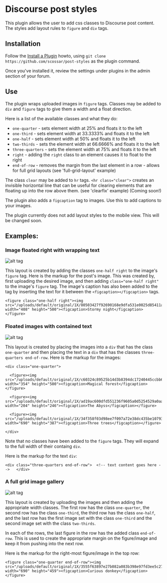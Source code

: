 # Discourse post styles

This plugin allows the user to add css classes to Discourse post content. The styles
add layout rules to `figure` and `div` tags.

## Installation

Follow the [Install a Plugin](https://meta.discourse.org/t/install-a-plugin/19157) howto, using
`git clone https://github.com/scossar/post-styles` as the plugin command.

Once you've installed it, review the settings under plugins in the admin section of your
forum.

## Use

The plugin wraps uploaded images in `figure` tags. Classes may be added to `div` and 
`figure` tags to give them a width and a float direction.

Here is a list of the available classes and what they do:

- `one-quarter` - sets element width at 25% and floats it to the left
- `one-third` - sets element width at 33.3333% and floats it to the left
- `one-half` - sets element width at 50% and floats it to the left
- `two-thirds` - sets the element width at 66.6666% and floats it to the left
- `three-quarters` - sets the element width at 75% and floats it to the left
- `right`  - adding the `right` class to an element causes it to float to the right
- `end-of-row` - removes the margin from the last element in a row - allows for full grid layouts (see 'full-grid-layout' example)

The class `clear` may be added to `hr` tags. `<hr class="clear">` creates an
invisible horizontal line that can be useful for clearing elements that are floating
up into the row above them. (see 'clearfix' example) (Coming soon!)

The plugin also adds a `figcaption` tag to images. Use this to add captions to your
images.

The plugin currently does not add layout styles to the mobile view. This will be
changed soon.

## Examples:

### Image floated right with wrapping text

![alt tag](https://cloud.githubusercontent.com/assets/2975917/10866422/78152604-7feb-11e5-9e42-296009437e97.png)

This layout is created by adding the classes `one-half right` to the image's `figure` tag.
Here is the markup for the post's image. This was created by, first uploading the desired
image, and then adding `class="one-half right"` to the image's `figure` tag. The
image's caption has also been added to the tag by inserting the text for it between the
`<figcaption></figcaption>` tags.

```
<figure class="one-half right"><img src="/uploads/default/original/1X/80503427f92690168e9dfa531e0025d85411a39f.jpg" width="408" height="500"><figcaption>Stormy night</figcaption></figure>
```
### Floated images with contained text

![alt tag](https://cloud.githubusercontent.com/assets/2975917/10866423/7fb33bbc-7feb-11e5-96bf-36d01c2841d6.png)

This layout is created by placing the images into a `div` that has the class `one-quarter` and then placing
the text in a `div` that has the classes `three-quarters end-of-row`. Here is the markup for the images:

```
<div class="one-quarter">
   
  <figure><img src="/uploads/default/original/1X/c60324c89525b14d3b8394dc17240445ccbb64a6.jpg" width="354" height="500"><figcaption>Magical forest</figcaption></figure>
   
  <figure><img src="/uploads/default/original/1X/ad19ac600dfd551236f9605a0d5254529a0aa621.jpeg" width="204" height="246"><figcaption>The Abyss</figcaption></figure>
   
  <figure><img src="/uploads/default/original/1X/34f358f03d98ee7f097a72e38dc435be1079395d.jpg" width="690" height="387"><figcaption>Three trees</figcaption></figure>
   
</div>
```

Note that no classes have been added to the `figure` tags. They will expand to the full width
of their containg `div`.

Here is the markup for the text `div`:
```
<div class="three-quarters end-of-row">  <!-- text content goes here -->   </div>
```

### A full grid image gallery

![alt tag](https://cloud.githubusercontent.com/assets/2975917/10866424/8504c9aa-7feb-11e5-89a6-06bc93fd596c.png)

This layout is created by uploading the images and then adding the appropriate width classes. The
first row has the class `one-quarter`, the second row has the class `one-third`, the third row has the
class `one-half`, and the last row has the first image set with the class `one-third` and the second
image set with the class `two-thirds`.

In each of the rows, the last figure in the row has the added class `end-of-row`. This is
used to create the appropriate margin on the figure/image and keep it from pushing into the
next row. 

Here is the  markup for the right-most figure/image in the top row:

```
<figure class="one-quarter end-of-row"><img src="/uploads/default/original/1X/3555f63897e27b082a083b398e97fd3ee5c27f29.jpg" width="690" height="459"><figcaption>Curious donkey</figcaption></figure>
```
